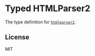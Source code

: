 # Typed HTMLParser2

The type definition for [`htmlparser2`](https://github.com/fb55/htmlparser2).

## License

MIT
